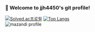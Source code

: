 ### 👋 Welcome to jjh4450's git profile!

<!--[![Hits](https://hits.seeyoufarm.com/api/count/incr/badge.svg?url=https%3A%2F%2Fm.blog.naver.com%2Fdlaxodud2388%2F222105311346&count_bg=%23555555&title_bg=%23555555&icon=pinboard.svg&icon_color=%23E7E7E7&title=day%2Ftota&edge_flat=false)](https://hits.seeyoufarm.com)-->

[![Solved.ac프로필](http://mazassumnida.wtf/api/v2/generate_badge?boj=jjh4450)](https://solved.ac/jjh4450)
[![Top Langs](https://github-readme-stats.vercel.app/api/top-langs/?username=jjh4450)](https://github.com/jjh4450/github-readme-stats)  
![mazandi profile](http://mazandi.herokuapp.com/api?handle=jjh4450&theme=dark)
<!--[![Anurag's GitHub stats](https://github-readme-stats.vercel.app/api?username=jjh4450)](https://github.com/jjh4450/github-readme-stats)
**jjh4450/jjh4450** is a ✨ _special_ ✨ repository because its `README.md` (this file) appears on your GitHub profile.

Here are some ideas to get you started:

- 🔭 I’m currently working on ...
- 🌱 I’m currently learning ...
- 👯 I’m looking to collaborate on ...
- 🤔 I’m looking for help with ...
- 💬 Ask me about ...
- 📫 How to reach me: ...
- 😄 Pronouns: ...
- ⚡ Fun fact: ...
-->
